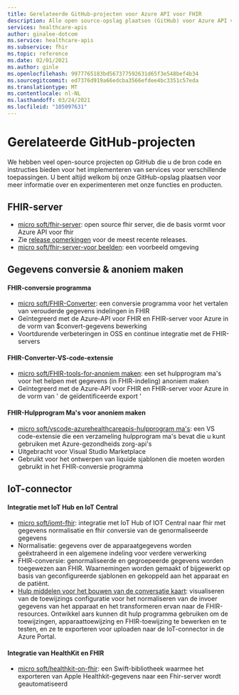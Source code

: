 ```yaml
---
title: Gerelateerde GitHub-projecten voor Azure API voor FHIR
description: Alle open source-opslag plaatsen (GitHub) voor Azure API voor FHIR weer geven.
services: healthcare-apis
author: ginalee-dotcom
ms.service: healthcare-apis
ms.subservice: fhir
ms.topic: reference
ms.date: 02/01/2021
ms.author: ginle
ms.openlocfilehash: 9977765183bd567377592631d65f3e548bef4b34
ms.sourcegitcommit: ed7376d919a66edcba3566efdee4bc3351c57eda
ms.translationtype: MT
ms.contentlocale: nl-NL
ms.lasthandoff: 03/24/2021
ms.locfileid: "105097631"
---
```

# <a name="related-github-projects"></a>Gerelateerde GitHub-projecten

We hebben veel open-source projecten op GitHub die u de bron code en instructies bieden voor het implementeren van services voor verschillende toepassingen. U bent altijd welkom bij onze GitHub-opslag plaatsen voor meer informatie over en experimenteren met onze functies en producten. 

## <a name="fhir-server"></a>FHIR-server
* [micro soft/fhir-server](https://github.com/microsoft/fhir-server/): open source fhir server, die de basis vormt voor Azure API voor fhir
* Zie [release opmerkingen](https://github.com/microsoft/fhir-server/releases) voor de meest recente releases.
* [micro soft/fhir-server-voor beelden](https://github.com/microsoft/fhir-server-samples): een voorbeeld omgeving

## <a name="data-conversion--anonymization"></a>Gegevens conversie & anoniem maken

#### <a name="fhir-converter"></a>FHIR-conversie programma
* [micro soft/FHIR-Converter](https://github.com/microsoft/FHIR-Converter): een conversie programma voor het vertalen van verouderde gegevens indelingen in FHIR
* Geïntegreerd met de Azure-API voor FHIR en FHIR-server voor Azure in de vorm van $convert-gegevens bewerking
* Voortdurende verbeteringen in OSS en continue integratie met de FHIR-servers
 
#### <a name="fhir-converter---vs-code-extension"></a>FHIR-Converter-VS-code-extensie
* [micro soft/FHIR-tools-for-anoniem maken](https://github.com/microsoft/FHIR-Tools-for-Anonymization): een set hulpprogram ma's voor het helpen met gegevens (in FHIR-indeling) anoniem maken
* Geïntegreerd met de Azure-API voor FHIR en FHIR-server voor Azure in de vorm van ' de geïdentificeerde export '

#### <a name="fhir-tools-for-anonymization"></a>FHIR-Hulpprogram Ma's voor anoniem maken
* [micro soft/vscode-azurehealthcareapis-hulpprogram ma's](https://github.com/microsoft/vscode-azurehealthcareapis-tools): een VS code-extensie die een verzameling hulpprogram ma's bevat die u kunt gebruiken met Azure-gezondheids zorg-api's
* Uitgebracht voor Visual Studio Marketplace
* Gebruikt voor het ontwerpen van liquide sjablonen die moeten worden gebruikt in het FHIR-conversie programma

## <a name="iot-connector"></a>IoT-connector

#### <a name="integration-with-iot-hub-and-iot-central"></a>Integratie met IoT Hub en IoT Central
* [micro soft/iomt-fhir](https://github.com/microsoft/iomt-fhir): integratie met IoT Hub of IOT Central naar fhir met gegevens normalisatie en fhir conversie van de genormaliseerde gegevens
* Normalisatie: gegevens over de apparaatgegevens worden geëxtraheerd in een algemene indeling voor verdere verwerking
* FHIR-conversie: genormaliseerde en gegroepeerde gegevens worden toegewezen aan FHIR. Waarnemingen worden gemaakt of bijgewerkt op basis van geconfigureerde sjablonen en gekoppeld aan het apparaat en de patiënt.
* [Hulp middelen voor het bouwen van de conversatie kaart](https://github.com/microsoft/iomt-fhir/tree/master/tools/data-mapper): visualiseren van de toewijzings configuratie voor het normaliseren van de invoer gegevens van het apparaat en het transformeren ervan naar de FHIR-resources. Ontwikkel aars kunnen dit hulp programma gebruiken om de toewijzingen, apparaattoewijzing en FHIR-toewijzing te bewerken en te testen, en ze te exporteren voor uploaden naar de IoT-connector in de Azure Portal.

#### <a name="healthkit-and-fhir-integration"></a>Integratie van HealthKit en FHIR
* [micro soft/healthkit-on-fhir](https://github.com/microsoft/healthkit-on-fhir): een Swift-bibliotheek waarmee het exporteren van Apple Healthkit-gegevens naar een Fhir-server wordt geautomatiseerd

 